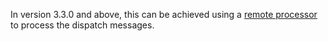 In version 3.3.0 and above, this can be achieved using a [remote processor](#remote-processor) to process the dispatch messages.

